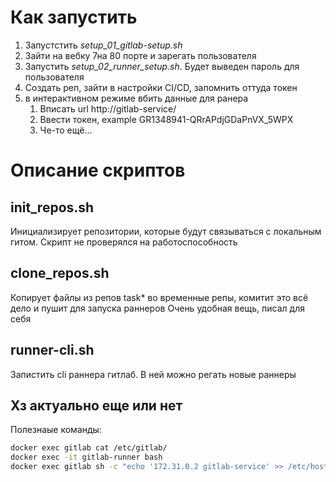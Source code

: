# Как запустить

1. Запустстить *setup_01_gitlab-setup.sh*
2. Зайти на вебку 7на 80 порте и зарегать пользователя
3. Запустить *setup_02_runner_setup.sh*. Будет выведен пароль для пользователя
4. Создать реп, зайти в настройки CI/CD, запомнить оттуда токен
5. в интерактивном режиме вбить данные для ранера
   1. Вписать url http://gitlab-service/
   2. Ввести токен, example GR1348941-QRrAPdjGDaPnVX_5WPX
   3. Че-то ещё...

# Описание скриптов
## init_repos.sh
Инициализирует репозитории, которые будут связываться с локальным гитом.
Скрипт не проверялся на работоспособность

## clone_repos.sh
Копирует файлы из репов task* во временные репы, комитит это всё дело и пушит для запуска раннеров
Очень удобная вещь, писал для себя

## runner-cli.sh
Запистить cli раннера гитлаб.
В ней можно регать новые раннеры

## Хз актуально еще или нет
Полезнаые команды:
```bash
docker exec gitlab cat /etc/gitlab/
docker exec -it gitlab-runner bash
docker exec gitlab sh -c "echo '172.31.0.2 gitlab-service' >> /etc/hosts"
```